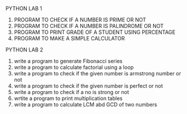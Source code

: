 PYTHON LAB 1 
1. PROGRAM TO CHECK IF A NUMBER IS PRIME OR NOT
2. PROGRAM TO CHECK IF A NUMBER IS PALINDROME OR NOT
3. PROGRAM TO PRINT GRADE OF A STUDENT USING PERCENTAGE
4. PROGRAM TO MAKE A SIMPLE CALCULATOR 


PYTHON LAB 2
1. write a program to generate Fibonacci series
2. write a program to calculate factorial using a loop
3. write a program to check if the given number is armstrong number or not
4. write a program to check if the given number is perfect or not 
5. write a program to check if a no is strong or not
6. wrtite a program to print multiplication tables
7. write a program to calculate LCM abd GCD of two numbers 

